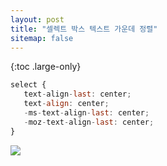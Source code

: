 ```yaml
---
layout: post
title: "셀렉트 박스 텍스트 가운데 정렬"
sitemap: false
---
```


{:toc .large-only}

```js
select {
   text-align-last: center;
   text-align: center;
   -ms-text-align-last: center;
   -moz-text-align-last: center;
}
```

<img src="https://img1.daumcdn.net/thumb/R1280x0/?scode=mtistory2&fname=https%3A%2F%2Fblog.kakaocdn.net%2Fdn%2FcacmSz%2FbtqC8IWBPNh%2FlDKIbPAXge3JiTncGRzoE0%2Fimg.png">

